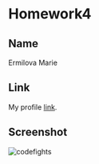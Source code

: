 # Homework4

## Name

Ermilova Marie


## Link

My profile [link](https://codefights.com/profile/ermilovamari/stats).


## Screenshot

![codefights](https://raw.githubusercontent.com/mos-polytech/2017/master/media/codefights.png)
